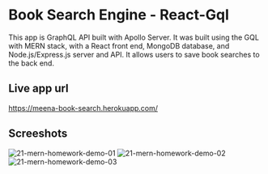 # Book Search Engine - React-Gql
This app is GraphQL API built with Apollo Server. It was built using the GQL with MERN stack, with a React front end, MongoDB database, and Node.js/Express.js server and API. It allows users to save book searches to the back end.

## Live app url
https://meena-book-search.herokuapp.com/ 


## Screeshots
![21-mern-homework-demo-01](https://user-images.githubusercontent.com/91281668/159098578-459755a2-abef-41ef-bafb-736b97a25548.gif)
![21-mern-homework-demo-02](https://user-images.githubusercontent.com/91281668/159098582-7f2a7707-de6e-46db-8842-e1db455ba599.gif)
![21-mern-homework-demo-03](https://user-images.githubusercontent.com/91281668/159098585-2643b23e-1c6b-4984-8bac-900e9466c7bb.gif)
